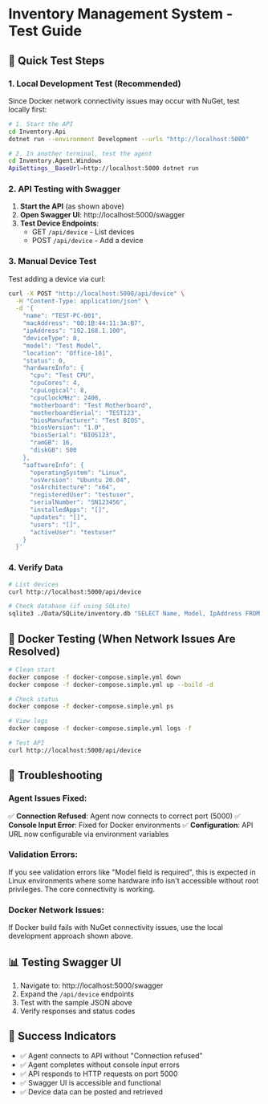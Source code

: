 # Inventory Management System - Test Guide

## 🎯 Quick Test Steps

### 1. Local Development Test (Recommended)

Since Docker network connectivity issues may occur with NuGet, test locally first:

```bash
# 1. Start the API
cd Inventory.Api
dotnet run --environment Development --urls "http://localhost:5000"

# 2. In another terminal, test the agent
cd Inventory.Agent.Windows
ApiSettings__BaseUrl=http://localhost:5000 dotnet run
```

### 2. API Testing with Swagger

1. **Start the API** (as shown above)
2. **Open Swagger UI**: http://localhost:5000/swagger
3. **Test Device Endpoints**:
   - GET `/api/device` - List devices
   - POST `/api/device` - Add a device

### 3. Manual Device Test

Test adding a device via curl:

```bash
curl -X POST "http://localhost:5000/api/device" \
  -H "Content-Type: application/json" \
  -d '{
    "name": "TEST-PC-001",
    "macAddress": "00:1B:44:11:3A:B7",
    "ipAddress": "192.168.1.100",
    "deviceType": 0,
    "model": "Test Model",
    "location": "Office-101",
    "status": 0,
    "hardwareInfo": {
      "cpu": "Test CPU",
      "cpuCores": 4,
      "cpuLogical": 8,
      "cpuClockMHz": 2400,
      "motherboard": "Test Motherboard",
      "motherboardSerial": "TEST123",
      "biosManufacturer": "Test BIOS",
      "biosVersion": "1.0",
      "biosSerial": "BIOS123",
      "ramGB": 16,
      "diskGB": 500
    },
    "softwareInfo": {
      "operatingSystem": "Linux",
      "osVersion": "Ubuntu 20.04",
      "osArchitecture": "x64",
      "registeredUser": "testuser",
      "serialNumber": "SN123456",
      "installedApps": "[]",
      "updates": "[]",
      "users": "[]",
      "activeUser": "testuser"
    }
  }'
```

### 4. Verify Data

```bash
# List devices
curl http://localhost:5000/api/device

# Check database (if using SQLite)
sqlite3 ./Data/SQLite/inventory.db "SELECT Name, Model, IpAddress FROM Devices;"
```

## 🐳 Docker Testing (When Network Issues Are Resolved)

```bash
# Clean start
docker compose -f docker-compose.simple.yml down
docker compose -f docker-compose.simple.yml up --build -d

# Check status
docker compose -f docker-compose.simple.yml ps

# View logs
docker compose -f docker-compose.simple.yml logs -f

# Test API
curl http://localhost:5000/api/device
```

## 🔧 Troubleshooting

### Agent Issues Fixed:
✅ **Connection Refused**: Agent now connects to correct port (5000)
✅ **Console Input Error**: Fixed for Docker environments
✅ **Configuration**: API URL now configurable via environment variables

### Validation Errors:
If you see validation errors like "Model field is required", this is expected in Linux environments where some hardware info isn't accessible without root privileges. The core connectivity is working.

### Docker Network Issues:
If Docker build fails with NuGet connectivity issues, use the local development approach shown above.

## 📊 Testing Swagger UI

1. Navigate to: http://localhost:5000/swagger
2. Expand the `/api/device` endpoints
3. Test with the sample JSON above
4. Verify responses and status codes

## 🎉 Success Indicators

- ✅ Agent connects to API without "Connection refused"
- ✅ Agent completes without console input errors
- ✅ API responds to HTTP requests on port 5000
- ✅ Swagger UI is accessible and functional
- ✅ Device data can be posted and retrieved